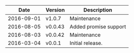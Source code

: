 | Date        | Version | Description |
| ----------- | ------- | ----------- |
| 2016-09-01  | v1.0.7  | Maintenance |
| 2016-08-05  | v0.0.43 | Added promise support |
| 2016-08-03  | v0.0.42 | Maintenance |
| 2016-03-04  | v0.0.1  | Initial release. |
